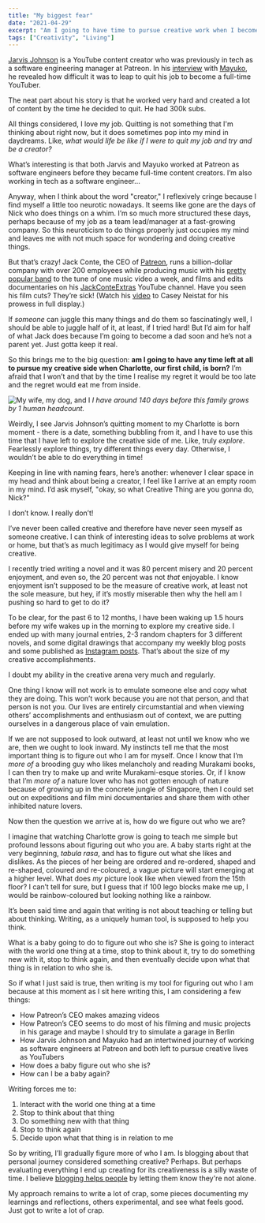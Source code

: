 ```yaml
---
title: "My biggest fear"
date: "2021-04-29"
excerpt: "Am I going to have time to pursue creative work when I become a dad?"
tags: ["Creativity", "Living"]
---
```


[Jarvis Johnson](https://www.youtube.com/user/VSympathyV) is a YouTube content creator who was previously in tech as a software engineering manager at Patreon. In his [interview](https://www.youtube.com/watch?v=0YDAntA-d0k) with [Mayuko](https://www.youtube.com/user/hellomayuko), he revealed how difficult it was to leap to quit his job to become a full-time YouTuber.

The neat part about his story is that he worked very hard and created a lot of content by the time he decided to quit. He had 300k subs. 

All things considered, I love my job. Quitting is not something that I'm thinking about right now, but it does sometimes pop into my mind in daydreams. Like, *what would life be like if I were to quit my job and try and be a creator?* 

What’s interesting is that both Jarvis and Mayuko worked at Patreon as software engineers before they became full-time content creators. I’m also working in tech as a software engineer…

Anyway, when I think about the word "creator," I reflexively cringe because I find myself a little too neurotic nowadays. It seems like gone are the days of Nick who does things on a whim. I’m so much more structured these days, perhaps because of my job as a team lead/manager at a fast-growing company. So this neuroticism to do things properly just occupies my mind and leaves me with not much space for wondering and doing creative things.

But that’s crazy! Jack Conte, the CEO of [Patreon](https://www.patreon.com/), runs a billion-dollar company with over 200 employees while producing music with his [pretty popular band](https://www.youtube.com/user/PomplamooseMusic) to the tune of one music video a week, and films and edits documentaries on his [JackConteExtras](https://www.youtube.com/user/JackConteExtras) YouTube channel. Have you seen his film cuts? They’re sick! (Watch his [video](https://www.youtube.com/watch?v=VYBOPPoiRRY) to Casey Neistat for his prowess in full display.)

If *someone* can juggle this many things and do them so fascinatingly well, I should be able to juggle half of it, at least, if I tried hard! But I’d aim for half of what Jack does because I’m going to become a dad soon and he’s not a parent yet. Just gotta keep it real.

So this brings me to the big question: **am I going to have any time left at all to pursue my creative side when Charlotte, our first child, is born?** I’m afraid that I won’t and that by the time I realise my regret it would be too late and the regret would eat me from inside.

![My wife, my dog, and I](/images/nickang-charlane-brownie.jpg)
_I have around 140 days before this family grows by 1 human headcount._

Weirdly, I see Jarvis Johnson’s quitting moment to my Charlotte is born moment - there is a date, something bubbling from it, and I have to use this time that I have left to explore the creative side of me. Like, truly *explore*. Fearlessly explore things, try different things every day. Otherwise, I wouldn’t be able to do everything in time!

Keeping in line with naming fears, here’s another: whenever I clear space in my head and think about being a creator, I feel like I arrive at an empty room in my mind. I’d ask myself, "okay, so what Creative Thing are you gonna do, Nick?" 

I don’t know. I really don’t!

I’ve never been called creative and therefore have never seen myself as someone creative. I can think of interesting ideas to solve problems at work or home, but that’s as much legitimacy as I would give myself for being creative.

I recently tried writing a novel and it was 80 percent misery and 20 percent enjoyment, and even so, the 20 percent was not *that* enjoyable. I know enjoyment isn’t supposed to be the measure of creative work, at least not the sole measure, but hey, if it’s mostly miserable then why the hell am I pushing so hard to get to do it?

To be clear, for the past 6 to 12 months, I have been waking up 1.5 hours before my wife wakes up in the morning to explore my creative side. I ended up with many journal entries, 2-3 random chapters for 3 different novels, and some digital drawings that accompany my weekly blog posts and some published as [Instagram posts](https://www.instagram.com/nickang_blog/). That’s about the size of my creative accomplishments. 

I doubt my ability in the creative arena very much and regularly.

One thing I know will not work is to emulate someone else and copy what they are doing. This won’t work because you are not that person, and that person is not you. Our lives are entirely circumstantial and when viewing others’ accomplishments and enthusiasm out of context, we are putting ourselves in a dangerous place of vain emulation.

If we are not supposed to look outward, at least not until we know who we are, then we ought to look inward. My instincts tell me that the most important thing is to figure out who I am for myself. Once I know that I’m *more of* a brooding guy who likes melancholy and reading Murakami books, I can then try to make up and write Murakami-esque stories. Or, if I know that I’m *more of* a nature lover who has not gotten enough of nature because of growing up in the concrete jungle of Singapore, then I could set out on expeditions and film mini documentaries and share them with other inhibited nature lovers.

Now then the question we arrive at is, how do we figure out who we are?

I imagine that watching Charlotte grow is going to teach me simple but profound lessons about figuring out who you are. A baby starts right at the very beginning, *tabula rasa*, and has to figure out what she likes and dislikes. As the pieces of her being are ordered and re-ordered, shaped and re-shaped, coloured and re-coloured, a vague picture will start emerging at a higher level. What does *my* picture look like when viewed from the 15th floor? I can’t tell for sure, but I guess that if 100 lego blocks make me up, I would be rainbow-coloured but looking nothing like a rainbow.

It’s been said time and again that writing is not about teaching or telling but about thinking. Writing, as a uniquely human tool, is supposed to help you think. 

What is a baby going to do to figure out who she is? She is going to interact with the world one thing at a time, stop to think about it, try to do something new with it, stop to think again, and then eventually decide upon what that thing is in relation to who she is.

So if what I just said is true, then writing is my tool for figuring out who I am because at this moment as I sit here writing this, I am considering a few things:

- How Patreon’s CEO makes amazing videos
- How Patreon’s CEO seems to do most of his filming and music projects in his garage and maybe I should try to simulate a garage in Berlin
- How Jarvis Johnson and Mayuko had an intertwined journey of working as software engineers at Patreon and both left to pursue creative lives as YouTubers
- How does a baby figure out who she is? 
- How can I be a baby again?

Writing forces me to:
1. Interact with the world one thing at a time
2. Stop to think about that thing
3. Do something new with that thing
4. Stop to think again
5. Decide upon what that thing is in relation to me

So by writing, I’ll gradually figure more of who I am. Is blogging about that personal journey considered something creative? Perhaps. But perhaps evaluating everything I end up creating for its creativeness is a silly waste of time. I believe [blogging helps people](/2021-03-07-the-only-reason-you-need-to-keep-a-blog/) by letting them know they're not alone.

My approach remains to write a lot of crap, some pieces documenting my learnings and reflections, others experimental, and see what feels good. Just got to write a lot of crap.